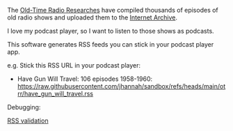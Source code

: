 
The [Old-Time Radio Researches](https://www.otrr.org/)
have compiled thousands of episodes of old radio shows and uploaded them to the
[Internet Archive](https://archive.org/).

I love my podcast player, so I want to listen to those shows as podcasts.

This software generates RSS feeds you can stick in your podcast player app.

e.g. Stick this RSS URL in your podcast player:
* Have Gun Will Travel: 106 episodes 1958-1960: https://raw.githubusercontent.com/jhannah/sandbox/refs/heads/main/otrr/have_gun_will_travel.rss

Debugging:

[RSS validation](https://podba.se/validate/?url=https://raw.githubusercontent.com/jhannah/sandbox/refs/heads/main/otrr/have_gun_will_travel.rss)
